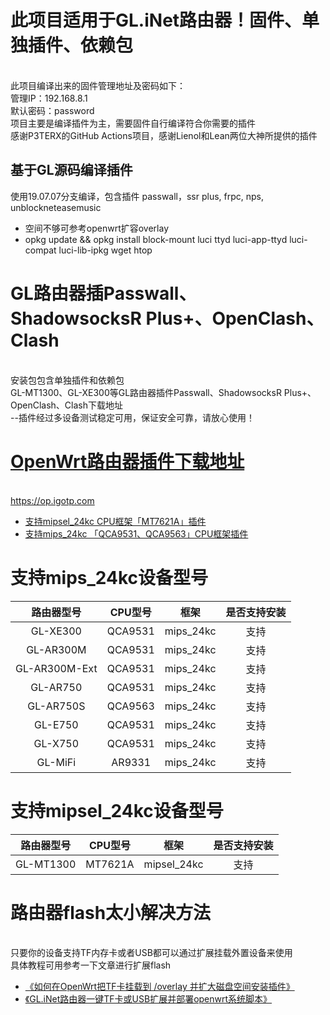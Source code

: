 # 此项目适用于GL.iNet路由器！固件、单独插件、依赖包
<br>此项目编译出来的固件管理地址及密码如下：
<br>管理IP：192.168.8.1
<br>默认密码：password
<br>项目主要是编译插件为主，需要固件自行编译符合你需要的插件
<br>
感谢P3TERX的GitHub Actions项目，感谢Lienol和Lean两位大神所提供的插件

## 基于GL源码编译插件

使用19.07.07分支编译，包含插件 passwall，ssr plus, frpc, nps, unblockneteasemusic

- 空间不够可参考openwrt扩容overlay
- opkg update && opkg install block-mount luci ttyd luci-app-ttyd luci-compat luci-lib-ipkg wget htop
# GL路由器插Passwall、ShadowsocksR Plus+、OpenClash、Clash
<br>安装包包含单独插件和依赖包
<br>GL-MT1300、GL-XE300等GL路由器插件Passwall、ShadowsocksR Plus+、OpenClash、Clash下载地址
<br>--插件经过多设备测试稳定可用，保证安全可靠，请放心使用！
<br>
# [OpenWrt路由器插件下载地址](https://op.igotp.com)
<br>https://op.igotp.com
* [支持mipsel_24kc CPU框架「MT7621A」插件](https://op.igotp.com/category/mipsel_24kc/)
* [支持mips_24kc 「QCA9531、QCA9563」CPU框架插件](https://op.igotp.com/category/mips_24kc/)
# 支持mips_24kc设备型号
| 路由器型号| CPU型号 | 框架 | 是否支持安装 |
| :--: | :--: | :--: |:--: |
| GL-XE300 | QCA9531 | mips_24kc |支持 |
| GL-AR300M | QCA9531 | mips_24kc |支持 |
| GL-AR300M-Ext | QCA9531 | mips_24kc |支持 |
| GL-AR750 | QCA9531 | mips_24kc |支持 |
| GL-AR750S | QCA9563 | mips_24kc |支持 |
| GL-E750 | QCA9531 | mips_24kc |支持 |
| GL-X750 | QCA9531 | mips_24kc |支持 |
| GL-MiFi | AR9331 | mips_24kc |支持 |
# 支持mipsel_24kc设备型号
| 路由器型号| CPU型号 | 框架 | 是否支持安装 |
| :--: | :--: | :--: |:--: |
| GL-MT1300 | MT7621A | mipsel_24kc |支持 |
# 路由器flash太小解决方法
<br>只要你的设备支持TF内存卡或者USB都可以通过扩展挂载外置设备来使用
<br>具体教程可用参考一下文章进行扩展flash
* [《如何在OpenWrt把TF卡挂载到 /overlay 并扩大磁盘空间安装插件》](https://op.igotp.com/73.html)
* [《GL.iNet路由器一键TF卡或USB扩展并部署openwrt系统脚本》](https://op.igotp.com/21.html)
